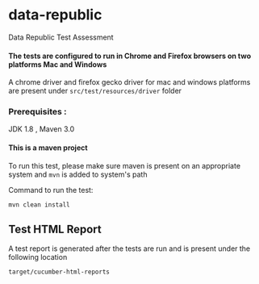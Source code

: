 # data-republic
Data Republic Test Assessment

#### The tests are configured to run in Chrome and Firefox browsers on two platforms Mac and Windows

A chrome driver and firefox gecko driver for mac and windows platforms are present under `src/test/resources/driver` folder

### Prerequisites :
JDK 1.8 , Maven 3.0 

#### This is a maven project
To run this test, please make sure maven is present on an appropriate system and `mvn` is added to system's path

Command to run the test:

```mvn clean install```

## Test HTML Report
A test report is generated after the tests are run and is present under the following location

```target/cucumber-html-reports```
